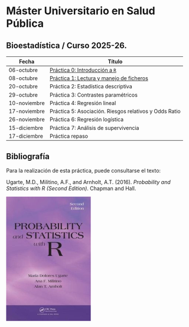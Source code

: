 # Máster Universitario en Salud Pública

## Bioestadística / Curso 2025-26.

| Fecha        | Título                                                       |
|--------------|--------------------------------------------------------------|
| 06-octubre   | [Práctica 0: Introducción a `R`](./Practica0.html)           |
| 08-octubre   | [Práctica 1: Lectura y manejo de ficheros](./Practica1.html) |
| 20-octubre   | Práctica 2: Estadística descriptiva                          |
| 29-octubre   | Práctica 3: Contrastes paramétricos                          |
| 10-noviembre | Práctica 4: Regresión lineal                                 |
| 17-noviembre | Práctica 5: Asociación. Riesgos relativos y Odds Ratio       |
| 26-noviembre | Práctica 6: Regresión logística                              |
| 15-diciembre | Práctica 7: Análisis de supervivencia                        |
| 17-diciembre | Práctica repaso                                              |

## Bibliografía

Para la realización de esta práctica, puede consultarse el texto:

Ugarte, M.D., Militino, A.F., and Arnholt, A.T. (2016). *Probability and
Statistics with R (Second Edition)*. Chapman and Hall.

![](img/PASWR2.jpg)
